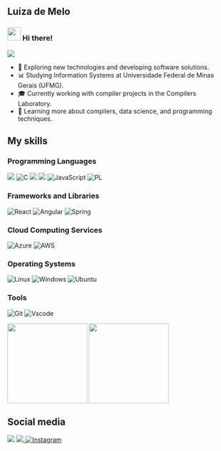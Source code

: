 ## Luiza de Melo 
### <img src=https://github.com/TheDudeThatCode/TheDudeThatCode/blob/master/Assets/Hi.gif width="30"> Hi there!

<img src="https://github.com/TheDudeThatCode/TheDudeThatCode/blob/master/Assets/Designer.gif"> 

- :thinking: Exploring new technologies and developing software solutions.
- :bar_chart: Studying Information Systems at Universidade Federal de Minas Gerais (UFMG).
- :mortar_board: Currently working with compiler projects in the Compilers Laboratory.
- :seedling: Learning more about compilers, data science, and programming techniques.


## My skills

### Programming Languages
<img src="https://img.shields.io/badge/Python-3776AB?style=for-the-badge&logo=python&logoColor=white"/>  	![C](https://img.shields.io/badge/C-00599C?style=for-the-badge&logo=c&logoColor=white) <img src="https://img.shields.io/badge/C%2B%2B-00599C?style=for-the-badge&logo=c%2B%2B&logoColor=white"/>  <img src="https://img.shields.io/badge/Java-ED8B00?style=for-the-badge&logo=java&logoColor=white"/> ![JavaScript](https://img.shields.io/badge/JavaScript-F7DF1E?style=for-the-badge&logo=javascript&logoColor=black) ![PL](https://img.shields.io/badge/PL%2FSQL-FFFFFF?style=for-the-badge&logo=oracle&logoColor=FF0000&labelColor=FFFFFF&color=FF0000)

### Frameworks and Libraries
![React](https://img.shields.io/badge/React-20232A?style=for-the-badge&logo=react&logoColor=61DAFB) ![Angular](https://img.shields.io/badge/Angular-DD0031?style=for-the-badge&logo=angular&logoColor=white) ![Spring](https://img.shields.io/badge/spring-%236DB33F.svg?style=for-the-badge&logo=spring&logoColor=white)

### Cloud Computing Services
![Azure](https://img.shields.io/badge/Azure-blue?style=for-the-badge&logo=microsoft%20azure&logoColor=blue&labelColor=FFFFFF&link=https%3A%2F%2Fimages.app.goo.gl%2FK7PN1jYJd57x4q7A8) ![AWS](https://img.shields.io/badge/AWS-000.svg?style=for-the-badge&logo=amazon-aws&logoColor=white)

### Operating Systems
![Linux](https://img.shields.io/badge/Linux-000?style=for-the-badge&logo=linux&logoColor=FCC624) ![Windows](https://img.shields.io/badge/Windows-000?style=for-the-badge&logo=windows&logoColor=2CA5E0) ![Ubuntu](https://img.shields.io/badge/Ubuntu-35495E?style=for-the-badge&logo=ubuntu&logoColor=2CA5E0)

### Tools
![Git](https://img.shields.io/badge/GIT-E44C30?style=for-the-badge&logo=git&logoColor=white) ![Vscode](https://img.shields.io/badge/Vscode-007ACC?style=for-the-badge&logo=visual-studio-code&logoColor=white)

<div>
 <img align="left" height="180em" src="https://github-readme-stats.vercel.app/api?username=luizademelo&theme=nightowl&show_icons=true" />
<img height="180em"  src="https://github-readme-stats.vercel.app/api/top-langs/?username=luizademelo&theme=nightowl&show_icons=true">
</div>

## Social media
<a href="https://www.linkedin.com/in/luiza-de-melo-gomes-245a18205/"><img src="https://img.shields.io/badge/LinkedIn-0077B5?style=for-the-badge&logo=linkedin&logoColor=white"/></a>  </a> <a href="https://codeforces.com/profile/ludemelo5452"> <img src="https://img.shields.io/badge/Codeforces-445f9d?style=for-the-badge&logo=Codeforces&logoColor=white"> </a> <a href="https://www.instagram.com/luiza.tar/">![Instagram](https://img.shields.io/badge/Instagram-%23E4405F.svg?style=for-the-badge&logo=Instagram&logoColor=white) </a>
